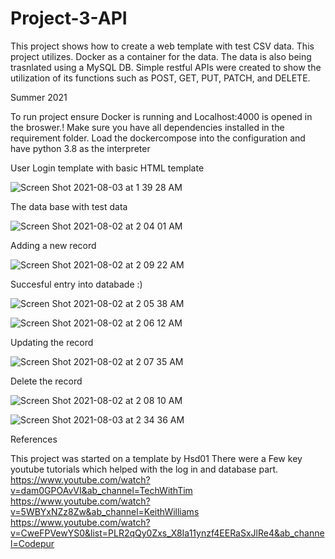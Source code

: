 # Project-3-API

This project shows how to create a web template with test CSV data.
This project utilizes. Docker as a container for the data. The data is also being trasnlated using a MySQL DB.
Simple restful APIs were created to show the utilization of its functions such as POST, GET, PUT, PATCH, and DELETE.

Summer 2021

To run project ensure Docker is running and Localhost:4000 is opened in the broswer.!
Make sure you have all dependencies installed in the requirement folder.
Load the dockercompose into the configuration and have python 3.8 as the interpreter


User Login template with basic HTML template

![Screen Shot 2021-08-03 at 1 39 28 AM](https://user-images.githubusercontent.com/85535997/127963739-496a85e3-8eeb-402c-b48e-a8389a54cb29.png)

The data base with test data

![Screen Shot 2021-08-02 at 2 04 01 AM](https://user-images.githubusercontent.com/85535997/127815219-ba756c80-0dd8-4f3d-9bde-35e89022311b.png)

Adding a new record

![Screen Shot 2021-08-02 at 2 09 22 AM](https://user-images.githubusercontent.com/85535997/127815240-57fa4add-dae7-468d-ad16-992666ad39b3.png)

Succesful entry into databade :)

![Screen Shot 2021-08-02 at 2 05 38 AM](https://user-images.githubusercontent.com/85535997/127815259-780451f2-baec-4225-9fce-cefd08ecc98b.png)

![Screen Shot 2021-08-02 at 2 06 12 AM](https://user-images.githubusercontent.com/85535997/127815279-c51d1c58-95b3-4335-b664-40a9914e64d9.png)

Updating the record

![Screen Shot 2021-08-02 at 2 07 35 AM](https://user-images.githubusercontent.com/85535997/127815285-792943d7-8a12-428e-8b22-cf2311e9bbc4.png)

Delete the record

![Screen Shot 2021-08-02 at 2 08 10 AM](https://user-images.githubusercontent.com/85535997/127815290-27a7735a-f029-47d1-8100-b983784701d8.png)

![Screen Shot 2021-08-03 at 2 34 36 AM](https://user-images.githubusercontent.com/85535997/127970575-dab05b0e-2929-474c-9f55-8dc28bb602a1.png)




References

This project was started on a template by Hsd01
There were a Few key youtube tutorials which helped with the log in and database part.
https://www.youtube.com/watch?v=dam0GPOAvVI&ab_channel=TechWithTim
https://www.youtube.com/watch?v=5WBYxNZz8Zw&ab_channel=KeithWilliams
https://www.youtube.com/watch?v=CweFPVewYS0&list=PLR2qQy0Zxs_X8Ia11ynzf4EERaSxJlRe4&ab_channel=Codepur
